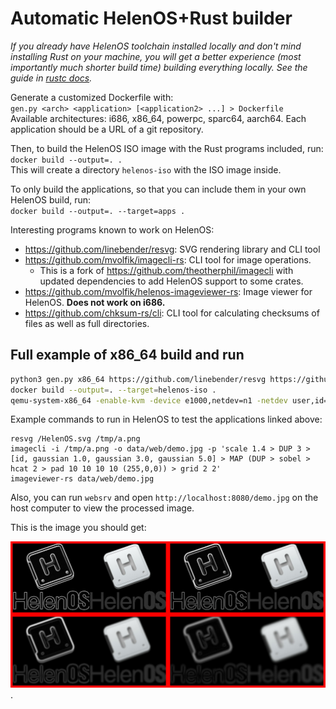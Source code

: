 # Automatic HelenOS+Rust builder

_If you already have HelenOS toolchain installed locally and don't mind installing Rust on your machine, you will get a better experience (most importantly much shorter build time) building everything locally. See the guide in [rustc docs](https://github.com/mvolfik/rust/blob/helenos/src/doc/rustc/src/platform-support/helenos.md#building)._

Generate a customized Dockerfile with:  
`gen.py <arch> <application> [<application2> ...] > Dockerfile`  
Available architectures: i686, x86_64, powerpc, sparc64, aarch64. Each application should be a URL of a git repository.

Then, to build the HelenOS ISO image with the Rust programs included, run:  
`docker build --output=. .`  
This will create a directory `helenos-iso` with the ISO image inside.

To only build the applications, so that you can include them in your own HelenOS build, run:  
`docker build --output=. --target=apps .`

Interesting programs known to work on HelenOS:
- https://github.com/linebender/resvg: SVG rendering library and CLI tool
- https://github.com/mvolfik/imagecli-rs: CLI tool for image operations.
    - This is a fork of https://github.com/theotherphil/imagecli with updated dependencies to add HelenOS support to some crates.
- https://github.com/mvolfik/helenos-imageviewer-rs: Image viewer for HelenOS. **Does not work on i686.**
- https://github.com/chksum-rs/cli: CLI tool for calculating checksums of files as well as full directories.


## Full example of x86_64 build and run

```bash
python3 gen.py x86_64 https://github.com/linebender/resvg https://github.com/mvolfik/imagecli-rs https://github.com/mvolfik/helenos-imageviewer-rs > Dockerfile
docker build --output=. --target=helenos-iso .
qemu-system-x86_64 -enable-kvm -device e1000,netdev=n1 -netdev user,id=n1,hostfwd=udp::8080-:8080,hostfwd=udp::8081-:8081,hostfwd=tcp::8080-:8080,hostfwd=tcp::8081-:8081,hostfwd=tcp::2223-:2223 -usb -device nec-usb-xhci,id=xhci -device usb-tablet -device intel-hda -device hda-duplex -serial stdio -boot d -cdrom helenos-iso/image.iso
```

Example commands to run in HelenOS to test the applications linked above:

```
resvg /HelenOS.svg /tmp/a.png
imagecli -i /tmp/a.png -o data/web/demo.jpg -p 'scale 1.4 > DUP 3 > [id, gaussian 1.0, gaussian 3.0, gaussian 5.0] > MAP (DUP > sobel > hcat 2 > pad 10 10 10 10 (255,0,0)) > grid 2 2'
imageviewer-rs data/web/demo.jpg
```

Also, you can run `websrv` and open `http://localhost:8080/demo.jpg` on the host computer to view the processed image.

This is the image you should get:

![demo image](demo.jpg).

